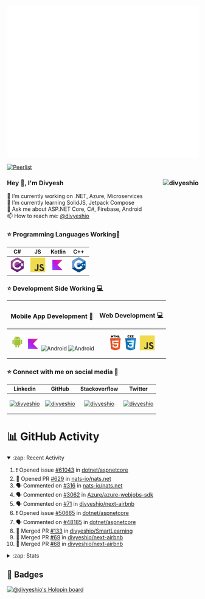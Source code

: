 <a href="https://www.linkedin.com/in/divyeshio">
  <img src="hero.svg" width="800" height="400">
</a>

[![Peerlist](https://github-readme-badge.peerlist.io/api/divyeshio?style=plastic)](https://peerlist.io/divyeshio)
### Hey 👋, I'm Divyesh <img align="right" src="https://komarev.com/ghpvc/?username=divyeshio" alt="divyeshio" />

🔭 I’m currently working on .NET, Azure, Microservices</br>
🌱 I’m currently learning SolidJS, Jetpack Compose</br>
💬 Ask me about ASP.NET Core, C#, Firebase, Android</br>
📫 How to reach me: [@divyeshio](https://twitter.com/divyeshio)

<h3 align="left">⭐ Programming Languages Working💬</h3>

| C# | JS | Kotlin | C++ |
|-----------|-----------|-----------|-----------|
| <img src="https://raw.githubusercontent.com/devicons/devicon/master/icons/csharp/csharp-original.svg" alt="CSharp" width="40" height="40"/> | <img src="https://raw.githubusercontent.com/devicons/devicon/master/icons/javascript/javascript-original.svg" alt="Javascript" width="40" height="40"/> | <img src="https://github.com/devicons/devicon/blob/master/icons/kotlin/kotlin-original.svg" alt="Kotlin" width="35" height="35"/> | <img src="https://raw.githubusercontent.com/devicons/devicon/master/icons/cplusplus/cplusplus-original.svg" alt="CPlusPlus" width="40" height="40"/> |

<h3 align="left">⭐ Development Side Working 💻</h3>

|<h3 align="center">Mobile App Development 📱</h3>| <h3 align="center">Web Development 💻 </h3> |
|:------------------------------------------------:|:-----------------------------------------:|
| <p align="center"><img src="https://raw.githubusercontent.com/devicons/devicon/master/icons/android/android-original-wordmark.svg" alt="Android" width="40" height="40"/> <img src="https://github.com/devicons/devicon/blob/master/icons/kotlin/kotlin-original.svg" alt="Android" width="35" height="35"/> <img src="https://www.vectorlogo.zone/logos/firebase/firebase-icon.svg" alt="Android" width="40" height="40"/> <img src="https://www.vectorlogo.zone/logos/java/java-icon.svg" alt="Android" width="40" height="40"/></p> | <p align="center"><img src="https://raw.githubusercontent.com/devicons/devicon/master/icons/html5/html5-original-wordmark.svg" alt="Android" width="40" height="40"/><img src="https://raw.githubusercontent.com/devicons/devicon/master/icons/css3/css3-original-wordmark.svg" alt="Android" width="40" height="40"/>  <img src="https://raw.githubusercontent.com/devicons/devicon/master/icons/javascript/javascript-original.svg" alt="Android" width="40" height="40"/></p> |

<h3 align="left">⭐ Connect with me on social media 📲 </h3>


| Linkedin | GitHub | Stackoverflow | Twitter |
|-----------|-----------|-----------|-----------|
| <p align="center"><a href="https://linkedin.com/in/divyeshio" target="blank"><img align="center" src="https://upload.wikimedia.org/wikipedia/commons/8/81/LinkedIn_icon.svg" alt="divyeshio" height="30" width="40" /></a></p> | <p align="center"> <a href="https://github.com/divyeshio" target="blank"><img align="center" src="https://raw.githubusercontent.com/rahuldkjain/github-profile-readme-generator/master/src/images/icons/Social/github.svg" alt="divyeshio" height="30" width="40" /></a> </p> | <p align="center"><a href="https://stackoverflow.com/users/16533680/divyesh-bhandari" target="blank"><img align="center" src="https://raw.githubusercontent.com/rahuldkjain/github-profile-readme-generator/master/src/images/icons/Social/stack-overflow.svg" alt="divyeshio" height="30" width="40" /></a> </p> | <p align="center"> <a href="https://twitter.com/divyeshio" target="blank"><img align="center" src="https://raw.githubusercontent.com/rahuldkjain/github-profile-readme-generator/master/src/images/icons/Social/twitter.svg" alt="divyeshio" height="30" width="40" /></a> </p> |

# 📊 GitHub Activity

<details open>
  <summary>:zap: Recent Activity</summary>
  
<!--START_SECTION:activity-->
1. ❗ Opened issue [#61043](https://github.com/dotnet/aspnetcore/issues/61043) in [dotnet/aspnetcore](https://github.com/dotnet/aspnetcore)
2. 💪 Opened PR [#629](https://github.com/nats-io/nats.net/pull/629) in [nats-io/nats.net](https://github.com/nats-io/nats.net)
3. 🗣 Commented on [#316](https://github.com/nats-io/nats.net/issues/316#issuecomment-2341866283) in [nats-io/nats.net](https://github.com/nats-io/nats.net)
4. 🗣 Commented on [#3062](https://github.com/Azure/azure-webjobs-sdk/issues/3062#issuecomment-2241533617) in [Azure/azure-webjobs-sdk](https://github.com/Azure/azure-webjobs-sdk)
5. 🗣 Commented on [#71](https://github.com/divyeshio/next-airbnb/pull/71#issuecomment-2171989522) in [divyeshio/next-airbnb](https://github.com/divyeshio/next-airbnb)
6. ❗ Opened issue [#50665](https://github.com/dotnet/aspnetcore/issues/50665) in [dotnet/aspnetcore](https://github.com/dotnet/aspnetcore)
7. 🗣 Commented on [#48185](https://github.com/dotnet/aspnetcore/issues/48185#issuecomment-1713833682) in [dotnet/aspnetcore](https://github.com/dotnet/aspnetcore)
8. 🎉 Merged PR [#133](https://github.com/divyeshio/SmartLearning/pull/133) in [divyeshio/SmartLearning](https://github.com/divyeshio/SmartLearning)
9. 🎉 Merged PR [#69](https://github.com/divyeshio/next-airbnb/pull/69) in [divyeshio/next-airbnb](https://github.com/divyeshio/next-airbnb)
10. 🎉 Merged PR [#68](https://github.com/divyeshio/next-airbnb/pull/68) in [divyeshio/next-airbnb](https://github.com/divyeshio/next-airbnb)
<!--END_SECTION:activity-->

</details>

<details>
  <summary>:zap: Stats</summary>
  
| ![Divyesh github stats](https://github-readme-stats.vercel.app/api?username=divyeshio&show_icons=true&bg_color=b523ff,8b55fe,40b0fe&title_color=fff&text_color=fff&icon_color=ffffff&border_radius=5&border_color=a5a5a5&include_all_commits=true&count_private=true) | ![Divyesh GitHub Streak](https://github-readme-streak-stats.herokuapp.com/?user=divyeshio&theme=dark&background=b523ff,8b55fe,40b0fe&currStreakLabel=fff&ring=40b0fe&fire=8b55fe&border_radius=5&border=a5a5a5)                                                                                                           |
| --------------------------------------------------------------------------------------------------------------------------------- | ----------------------------------------------------------------------------------------------------------------------------------------------------------------------------------------------------------------- |
| ![Top Langs](https://github-readme-stats.vercel.app/api/top-langs/?username=divyeshio&langs_count=8&bg_color=b523ff,8b55fe,40b0fe&title_color=fff&text_color=fff&icon_color=ffffff&border_radius=5&border_color=a5a5a5&layout=compact) |

<table>
  <tr>
    <td><img src="https://github-profile-summary-cards.vercel.app/api/cards/profile-details?username=divyeshio&theme=radical"  display=block width=100% height=auto  alt="1" ></td>
   </tr> 
</table>
</details>

## 🔰 Badges
[![@divyeshio's Holopin board](https://holopin.io/api/user/board?user=divyeshio)](https://holopin.io/@divyeshio)

